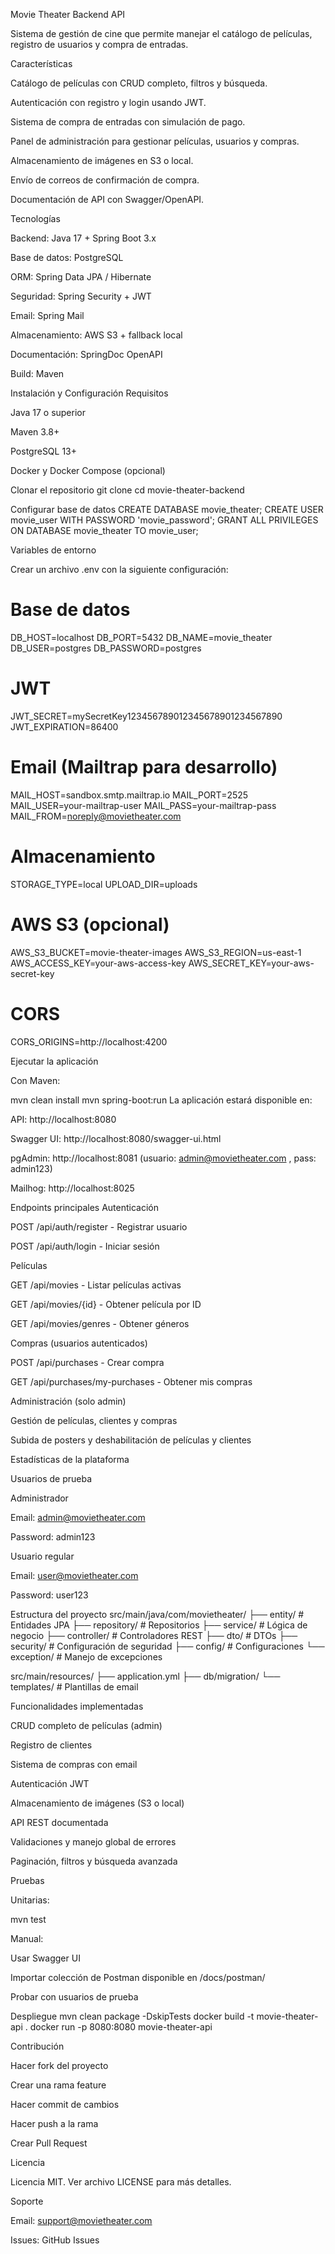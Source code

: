 Movie Theater Backend API

Sistema de gestión de cine que permite manejar el catálogo de películas, registro de usuarios y compra de entradas.

Características

Catálogo de películas con CRUD completo, filtros y búsqueda.

Autenticación con registro y login usando JWT.

Sistema de compra de entradas con simulación de pago.

Panel de administración para gestionar películas, usuarios y compras.

Almacenamiento de imágenes en S3 o local.

Envío de correos de confirmación de compra.

Documentación de API con Swagger/OpenAPI.

Tecnologías

Backend: Java 17 + Spring Boot 3.x

Base de datos: PostgreSQL

ORM: Spring Data JPA / Hibernate

Seguridad: Spring Security + JWT

Email: Spring Mail

Almacenamiento: AWS S3 + fallback local

Documentación: SpringDoc OpenAPI

Build: Maven

Instalación y Configuración
Requisitos

Java 17 o superior

Maven 3.8+

PostgreSQL 13+

Docker y Docker Compose (opcional)

Clonar el repositorio
git clone <repository-url>
cd movie-theater-backend

Configurar base de datos
CREATE DATABASE movie_theater;
CREATE USER movie_user WITH PASSWORD 'movie_password';
GRANT ALL PRIVILEGES ON DATABASE movie_theater TO movie_user;

Variables de entorno

Crear un archivo .env con la siguiente configuración:

# Base de datos
DB_HOST=localhost
DB_PORT=5432
DB_NAME=movie_theater
DB_USER=postgres
DB_PASSWORD=postgres

# JWT
JWT_SECRET=mySecretKey123456789012345678901234567890
JWT_EXPIRATION=86400

# Email (Mailtrap para desarrollo)
MAIL_HOST=sandbox.smtp.mailtrap.io
MAIL_PORT=2525
MAIL_USER=your-mailtrap-user
MAIL_PASS=your-mailtrap-pass
MAIL_FROM=noreply@movietheater.com

# Almacenamiento
STORAGE_TYPE=local
UPLOAD_DIR=uploads

# AWS S3 (opcional)
AWS_S3_BUCKET=movie-theater-images
AWS_S3_REGION=us-east-1
AWS_ACCESS_KEY=your-aws-access-key
AWS_SECRET_KEY=your-aws-secret-key

# CORS
CORS_ORIGINS=http://localhost:4200

Ejecutar la aplicación

Con Maven:

mvn clean install
mvn spring-boot:run
La aplicación estará disponible en:

API: http://localhost:8080

Swagger UI: http://localhost:8080/swagger-ui.html

pgAdmin: http://localhost:8081
 (usuario: admin@movietheater.com
, pass: admin123)

Mailhog: http://localhost:8025

Endpoints principales
Autenticación

POST /api/auth/register - Registrar usuario

POST /api/auth/login - Iniciar sesión

Películas

GET /api/movies - Listar películas activas

GET /api/movies/{id} - Obtener película por ID

GET /api/movies/genres - Obtener géneros

Compras (usuarios autenticados)

POST /api/purchases - Crear compra

GET /api/purchases/my-purchases - Obtener mis compras

Administración (solo admin)

Gestión de películas, clientes y compras

Subida de posters y deshabilitación de películas y clientes

Estadísticas de la plataforma

Usuarios de prueba

Administrador

Email: admin@movietheater.com

Password: admin123

Usuario regular

Email: user@movietheater.com

Password: user123

Estructura del proyecto
src/main/java/com/movietheater/
├── entity/      # Entidades JPA
├── repository/  # Repositorios
├── service/     # Lógica de negocio
├── controller/  # Controladores REST
├── dto/         # DTOs
├── security/    # Configuración de seguridad
├── config/      # Configuraciones
└── exception/   # Manejo de excepciones

src/main/resources/
├── application.yml
├── db/migration/
└── templates/   # Plantillas de email

Funcionalidades implementadas

CRUD completo de películas (admin)

Registro de clientes

Sistema de compras con email

Autenticación JWT

Almacenamiento de imágenes (S3 o local)

API REST documentada

Validaciones y manejo global de errores

Paginación, filtros y búsqueda avanzada

Pruebas

Unitarias:

mvn test


Manual:

Usar Swagger UI

Importar colección de Postman disponible en /docs/postman/

Probar con usuarios de prueba

Despliegue
mvn clean package -DskipTests
docker build -t movie-theater-api .
docker run -p 8080:8080 movie-theater-api

Contribución

Hacer fork del proyecto

Crear una rama feature

Hacer commit de cambios

Hacer push a la rama

Crear Pull Request

Licencia

Licencia MIT. Ver archivo LICENSE para más detalles.

Soporte

Email: support@movietheater.com

Issues: GitHub Issues

